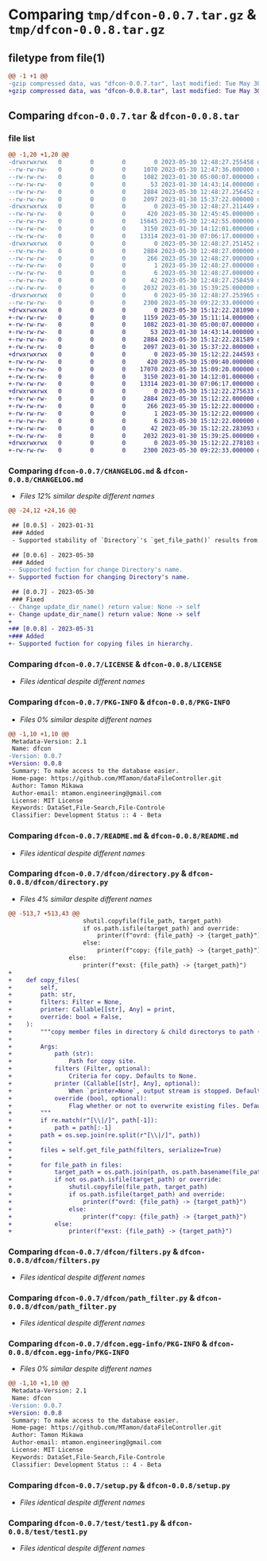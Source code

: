 # Comparing `tmp/dfcon-0.0.7.tar.gz` & `tmp/dfcon-0.0.8.tar.gz`

## filetype from file(1)

```diff
@@ -1 +1 @@
-gzip compressed data, was "dfcon-0.0.7.tar", last modified: Tue May 30 12:48:27 2023, max compression
+gzip compressed data, was "dfcon-0.0.8.tar", last modified: Tue May 30 15:12:22 2023, max compression
```

## Comparing `dfcon-0.0.7.tar` & `dfcon-0.0.8.tar`

### file list

```diff
@@ -1,20 +1,20 @@
-drwxrwxrwx   0        0        0        0 2023-05-30 12:48:27.255458 dfcon-0.0.7/
--rw-rw-rw-   0        0        0     1070 2023-05-30 12:47:36.000000 dfcon-0.0.7/CHANGELOG.md
--rw-rw-rw-   0        0        0     1082 2023-01-30 05:00:07.000000 dfcon-0.0.7/LICENSE
--rw-rw-rw-   0        0        0       53 2023-01-30 14:43:14.000000 dfcon-0.0.7/MANIFEST.in
--rw-rw-rw-   0        0        0     2884 2023-05-30 12:48:27.256452 dfcon-0.0.7/PKG-INFO
--rw-rw-rw-   0        0        0     2097 2023-01-30 15:37:22.000000 dfcon-0.0.7/README.md
-drwxrwxrwx   0        0        0        0 2023-05-30 12:48:27.211449 dfcon-0.0.7/dfcon/
--rw-rw-rw-   0        0        0      420 2023-05-30 12:45:45.000000 dfcon-0.0.7/dfcon/__init__.py
--rw-rw-rw-   0        0        0    15645 2023-05-30 12:42:55.000000 dfcon-0.0.7/dfcon/directory.py
--rw-rw-rw-   0        0        0     3150 2023-01-30 14:12:01.000000 dfcon-0.0.7/dfcon/filters.py
--rw-rw-rw-   0        0        0    13314 2023-01-30 07:06:17.000000 dfcon-0.0.7/dfcon/path_filter.py
-drwxrwxrwx   0        0        0        0 2023-05-30 12:48:27.251452 dfcon-0.0.7/dfcon.egg-info/
--rw-rw-rw-   0        0        0     2884 2023-05-30 12:48:27.000000 dfcon-0.0.7/dfcon.egg-info/PKG-INFO
--rw-rw-rw-   0        0        0      266 2023-05-30 12:48:27.000000 dfcon-0.0.7/dfcon.egg-info/SOURCES.txt
--rw-rw-rw-   0        0        0        1 2023-05-30 12:48:27.000000 dfcon-0.0.7/dfcon.egg-info/dependency_links.txt
--rw-rw-rw-   0        0        0        6 2023-05-30 12:48:27.000000 dfcon-0.0.7/dfcon.egg-info/top_level.txt
--rw-rw-rw-   0        0        0       42 2023-05-30 12:48:27.258459 dfcon-0.0.7/setup.cfg
--rw-rw-rw-   0        0        0     2032 2023-01-30 15:39:25.000000 dfcon-0.0.7/setup.py
-drwxrwxrwx   0        0        0        0 2023-05-30 12:48:27.253965 dfcon-0.0.7/test/
--rw-rw-rw-   0        0        0     2300 2023-05-30 09:22:33.000000 dfcon-0.0.7/test/test1.py
+drwxrwxrwx   0        0        0        0 2023-05-30 15:12:22.281090 dfcon-0.0.8/
+-rw-rw-rw-   0        0        0     1159 2023-05-30 15:11:14.000000 dfcon-0.0.8/CHANGELOG.md
+-rw-rw-rw-   0        0        0     1082 2023-01-30 05:00:07.000000 dfcon-0.0.8/LICENSE
+-rw-rw-rw-   0        0        0       53 2023-01-30 14:43:14.000000 dfcon-0.0.8/MANIFEST.in
+-rw-rw-rw-   0        0        0     2884 2023-05-30 15:12:22.281589 dfcon-0.0.8/PKG-INFO
+-rw-rw-rw-   0        0        0     2097 2023-01-30 15:37:22.000000 dfcon-0.0.8/README.md
+drwxrwxrwx   0        0        0        0 2023-05-30 15:12:22.244593 dfcon-0.0.8/dfcon/
+-rw-rw-rw-   0        0        0      420 2023-05-30 15:09:40.000000 dfcon-0.0.8/dfcon/__init__.py
+-rw-rw-rw-   0        0        0    17070 2023-05-30 15:09:20.000000 dfcon-0.0.8/dfcon/directory.py
+-rw-rw-rw-   0        0        0     3150 2023-01-30 14:12:01.000000 dfcon-0.0.8/dfcon/filters.py
+-rw-rw-rw-   0        0        0    13314 2023-01-30 07:06:17.000000 dfcon-0.0.8/dfcon/path_filter.py
+drwxrwxrwx   0        0        0        0 2023-05-30 15:12:22.275633 dfcon-0.0.8/dfcon.egg-info/
+-rw-rw-rw-   0        0        0     2884 2023-05-30 15:12:22.000000 dfcon-0.0.8/dfcon.egg-info/PKG-INFO
+-rw-rw-rw-   0        0        0      266 2023-05-30 15:12:22.000000 dfcon-0.0.8/dfcon.egg-info/SOURCES.txt
+-rw-rw-rw-   0        0        0        1 2023-05-30 15:12:22.000000 dfcon-0.0.8/dfcon.egg-info/dependency_links.txt
+-rw-rw-rw-   0        0        0        6 2023-05-30 15:12:22.000000 dfcon-0.0.8/dfcon.egg-info/top_level.txt
+-rw-rw-rw-   0        0        0       42 2023-05-30 15:12:22.283093 dfcon-0.0.8/setup.cfg
+-rw-rw-rw-   0        0        0     2032 2023-01-30 15:39:25.000000 dfcon-0.0.8/setup.py
+drwxrwxrwx   0        0        0        0 2023-05-30 15:12:22.278103 dfcon-0.0.8/test/
+-rw-rw-rw-   0        0        0     2300 2023-05-30 09:22:33.000000 dfcon-0.0.8/test/test1.py
```

### Comparing `dfcon-0.0.7/CHANGELOG.md` & `dfcon-0.0.8/CHANGELOG.md`

 * *Files 12% similar despite different names*

```diff
@@ -24,12 +24,16 @@
 
 ## [0.0.5] - 2023-01-31
 ### Added
 - Supported stability of `Directory`'s `get_file_path()` results from @MTamon
 
 ## [0.0.6] - 2023-05-30
 ### Added
-- Supported fuction for change Directory's name.
+- Supported fuction for changing Directory's name.
 
 ## [0.0.7] - 2023-05-30
 ### Fixed
-- Change update_dir_name() return value: None -> self
+- Change update_dir_name() return value: None -> self
+
+## [0.0.8] - 2023-05-31
+### Added
+- Supported fuction for copying files in hierarchy.
```

### Comparing `dfcon-0.0.7/LICENSE` & `dfcon-0.0.8/LICENSE`

 * *Files identical despite different names*

### Comparing `dfcon-0.0.7/PKG-INFO` & `dfcon-0.0.8/PKG-INFO`

 * *Files 0% similar despite different names*

```diff
@@ -1,10 +1,10 @@
 Metadata-Version: 2.1
 Name: dfcon
-Version: 0.0.7
+Version: 0.0.8
 Summary: To make access to the database easier.
 Home-page: https://github.com/MTamon/dataFileController.git
 Author: Tamon Mikawa
 Author-email: mtamon.engineering@gmail.com
 License: MIT License
 Keywords: DataSet,File-Search,File-Controle
 Classifier: Development Status :: 4 - Beta
```

### Comparing `dfcon-0.0.7/README.md` & `dfcon-0.0.8/README.md`

 * *Files identical despite different names*

### Comparing `dfcon-0.0.7/dfcon/directory.py` & `dfcon-0.0.8/dfcon/directory.py`

 * *Files 4% similar despite different names*

```diff
@@ -513,7 +513,43 @@
                     shutil.copyfile(file_path, target_path)
                     if os.path.isfile(target_path) and override:
                         printer(f"ovrd: {file_path} -> {target_path}")
                     else:
                         printer(f"copy: {file_path} -> {target_path}")
                 else:
                     printer(f"exst: {file_path} -> {target_path}")
+
+    def copy_files(
+        self,
+        path: str,
+        filters: Filter = None,
+        printer: Callable[[str], Any] = print,
+        override: bool = False,
+    ):
+        """copy member files in directory & child directorys to path (option: with `filters` for criteria)
+
+        Args:
+            path (str):
+                Path for copy site.
+            filters (Filter, optional):
+                Criteria for copy. Defaults to None.
+            printer (Callable[[str], Any], optional):
+                When `printer=None`, output stream is stopped. Defaults to print.
+            override (bool, optional):
+                Flag whether or not to overwrite existing files. Defaults to False.
+        """
+        if re.match(r"[\\|/]", path[-1]):
+            path = path[:-1]
+        path = os.sep.join(re.split(r"[\\|/]", path))
+
+        files = self.get_file_path(filters, serialize=True)
+
+        for file_path in files:
+            target_path = os.path.join(path, os.path.basename(file_path))
+            if not os.path.isfile(target_path) or override:
+                shutil.copyfile(file_path, target_path)
+                if os.path.isfile(target_path) and override:
+                    printer(f"ovrd: {file_path} -> {target_path}")
+                else:
+                    printer(f"copy: {file_path} -> {target_path}")
+            else:
+                printer(f"exst: {file_path} -> {target_path}")
```

### Comparing `dfcon-0.0.7/dfcon/filters.py` & `dfcon-0.0.8/dfcon/filters.py`

 * *Files identical despite different names*

### Comparing `dfcon-0.0.7/dfcon/path_filter.py` & `dfcon-0.0.8/dfcon/path_filter.py`

 * *Files identical despite different names*

### Comparing `dfcon-0.0.7/dfcon.egg-info/PKG-INFO` & `dfcon-0.0.8/dfcon.egg-info/PKG-INFO`

 * *Files 0% similar despite different names*

```diff
@@ -1,10 +1,10 @@
 Metadata-Version: 2.1
 Name: dfcon
-Version: 0.0.7
+Version: 0.0.8
 Summary: To make access to the database easier.
 Home-page: https://github.com/MTamon/dataFileController.git
 Author: Tamon Mikawa
 Author-email: mtamon.engineering@gmail.com
 License: MIT License
 Keywords: DataSet,File-Search,File-Controle
 Classifier: Development Status :: 4 - Beta
```

### Comparing `dfcon-0.0.7/setup.py` & `dfcon-0.0.8/setup.py`

 * *Files identical despite different names*

### Comparing `dfcon-0.0.7/test/test1.py` & `dfcon-0.0.8/test/test1.py`

 * *Files identical despite different names*

